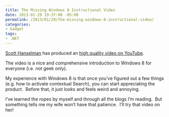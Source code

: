 ```yaml
---
title: The Missing Windows 8 Instructional Video
date: 2013-01-29 19:37:00 -05:00
permalink: /2013/01/29/the-missing-windows-8-instructional-video/
categories:
- Gadget
tags:
- .NET
---
```

<p><a href="http://www.hanselman.com/">Scott Hanselman</a> has produced an <a href="http://www.youtube.com/watch?v=5BSmmSU-UZU">high quality video on YouTube</a>.</p>  <p>The video is a nice and comprehensive introduction to Windows 8 for everyone (i.e. not geek only).</p>  <p>My experience with Windows 8 is that once you’ve figured out a few things (e.g. how to activate contextual Search), you can start appreciating the product.&#160; Before that, it just looks and feels weird and annoying.</p>  <p>I’ve learned the ropes by myself and through all the blogs I’m reading.&#160; But something tells me my wife won’t have that patience.&#160; I’ll try that video on her!</p>